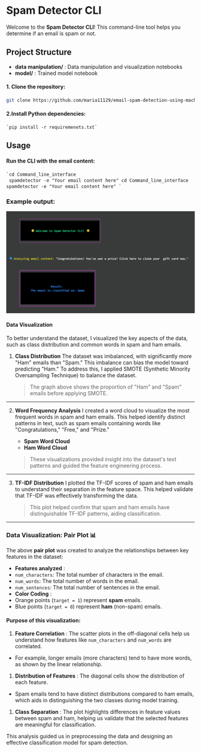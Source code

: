 # Spam Detector CLI

Welcome to the **Spam Detector CLI**! This command-line tool helps you determine if an email is spam or not.

## Project Structure

* **data manipulation/** : Data manipulation and visualization notebooks
* **model/** : Trained model notebook

#### 1. Clone the repository:

```bash
git clone https://github.com/maria11129/email-spam-detection-using-machine-learning
```

#### 2.Install Python dependencies:

```
`pip install -r requiremenets.txt`

```

## Usage

#### Run the CLI with the email content:

```
`cd Command_line_interface
 spamdetector -e "Your email content here" cd Command_line_interface spamdetector -e "Your email content here" `

```

### Example output:

![image alt](https://github.com/maria11129/email-spam-detection-using-machine-learning/blob/76fd0def0a4d7251f149092696b04706f3cede3e/images/CLI-output.png)

#### **Data Visualization**

To better understand the dataset, I visualized the key aspects of the data, such as class distribution and common words in spam and ham emails.

1. **Class Distribution**
   The dataset was imbalanced, with significantly more "Ham" emails than "Spam." This imbalance can bias the model toward predicting "Ham." To address this, I applied SMOTE (Synthetic Minority Oversampling Technique) to balance the dataset.
   > The graph above shows the proportion of "Ham" and "Spam" emails before applying SMOTE.
   >

---

2. **Word Frequency Analysis**
   I created a word cloud to visualize the most frequent words in spam and ham emails. This helped identify distinct patterns in text, such as spam emails containing words like "Congratulations," "Free," and "Prize."

   * **Spam Word Cloud**
   * **Ham Word Cloud**

   > These visualizations provided insight into the dataset's text patterns and guided the feature engineering process.
   >

---

3. **TF-IDF Distribution**
   I plotted the TF-IDF scores of spam and ham emails to understand their separation in the feature space. This helped validate that TF-IDF was effectively transforming the data.
   > This plot helped confirm that spam and ham emails have distinguishable TF-IDF patterns, aiding classification.
   >



---



### Data Visualization: Pair Plot 📊

The above **pair plot** was created to analyze the relationships between key features in the dataset:

* **Features analyzed** :
* `num_characters`: The total number of characters in the email.
* `num_words`: The total number of words in the email.
* `num_sentences`: The total number of sentences in the email.
* **Color Coding** :
* Orange points (`target = 1`) represent **spam** emails.
* Blue points (`target = 0`) represent **ham** (non-spam) emails.

#### Purpose of this visualization:

1. **Feature Correlation** : The scatter plots in the off-diagonal cells help us understand how features like `num_characters` and `num_words` are correlated.

* For example, longer emails (more characters) tend to have more words, as shown by the linear relationship.

1. **Distribution of Features** : The diagonal cells show the distribution of each feature.

* Spam emails tend to have distinct distributions compared to ham emails, which aids in distinguishing the two classes during model training.

1. **Class Separation** : The plot highlights differences in feature values between spam and ham, helping us validate that the selected features are meaningful for classification.

This analysis guided us in preprocessing the data and designing an effective classification model for spam detection.
